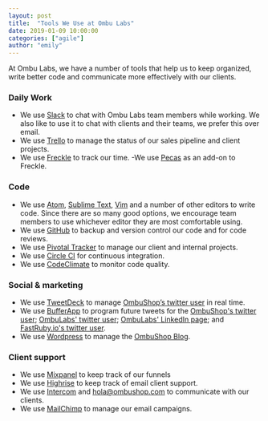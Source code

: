 ```yaml
---
layout: post
title:  "Tools We Use at Ombu Labs"
date: 2019-01-09 10:00:00
categories: ["agile"]
author: "emily"
---
```


At Ombu Labs, we have a number of tools that help us to keep organized, write better code and communicate more effectively with our clients.

<!--more-->

### Daily Work
- We use [Slack](https://slack.com) to chat with Ombu Labs team members while working. We also like to use it to chat with clients and their teams, we prefer this over email.
- We use [Trello](http://trello.com) to manage the status of our sales pipeline and client projects.
- We use [Freckle](https://letsfreckle.com/) to track our time.
-We use [Pecas](http://ombulabs.github.io/pecas/) as an add-on to Freckle.

### Code
- We use [Atom](https://atom.io/), [Sublime Text](http://www.sublimetext.com/), [Vim](https://www.vim.org/) and a number of other editors to write code. Since there are so many good options, we encourage team members to use whichever editor they are most comfortable using.
- We use [GitHub](http://www.github.com) to backup and version control our code and for code reviews.
- We use [Pivotal Tracker](https://www.pivotaltracker.com/) to manage our client and internal projects.
- We use [Circle CI](https://circleci.com/) for continuous integration.
- We use [CodeClimate](https://codeclimate.com) to monitor code quality.

### Social & marketing
- We use [TweetDeck](https://about.twitter.com/products/tweetdeck) to manage [OmbuShop’s twitter user](http://twitter.com/ombu_shop) in real time.
- We use [BufferApp](https://bufferapp.com) to program future tweets for the [OmbuShop's twitter user](http://twitter.com/ombu_shop); [OmbuLabs' twitter user](http://twitter.com/ombulabs); [OmbuLabs' LinkedIn page](https://www.linkedin.com/company/ombu-labs); and [FastRuby.io's twitter user](http://twitter.com/fastrubyio).
- We use [Wordpress](http://wordpress.org) to manage the [OmbuShop Blog](https://www.ombushop.com/blog/).

### Client support
- We use [Mixpanel](http://mixpanel.com) to keep track of our funnels
- We use [Highrise](https://highrisehq.com/) to keep track of email client support.
- We use [Intercom](http://www.intercom.io/) and hola@ombushop.com to communicate with our clients.
- We use [MailChimp](http://mailchimp.com/) to manage our email campaigns.
